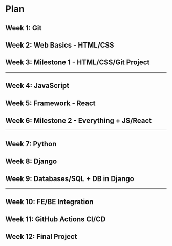 # Plan

## Week 1: Git

## Week 2: Web Basics - HTML/CSS

## Week 3: Milestone 1 - HTML/CSS/Git Project

---

## Week 4: JavaScript

## Week 5: Framework - React

## Week 6: Milestone 2 - Everything + JS/React
---
## Week 7: Python

## Week 8: Django

## Week 9: Databases/SQL + DB in Django
---

## Week 10: FE/BE Integration

## Week 11: GitHub Actions CI/CD

## Week 12: Final Project
